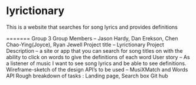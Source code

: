 # lyrictionary
This is a website that searches for song lyrics and provides definitions

=======
Group 3 
Group Members – Jason Hardy, Dan Erekson, Chen Chao-Ying(Joyce), Ryan Jewell
Project title – Lyrictionary
Project Description – a site or app that you can search for song titles on with the ability to click on words to give the definitions of each word
User story – As a listener of music I want to see song lyrics and be able to see definitions.
Wireframe-sketch of the design
API’s to be used – MusiXMatch and Words API
Rough breakdown of tasks :
Landing page,
Search box
Git hub

